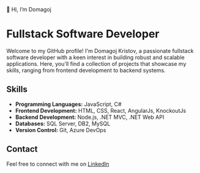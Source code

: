 👋 Hi, I’m Domagoj
# Fullstack Software Developer

Welcome to my GitHub profile! I'm Domagoj Kristov, a passionate fullstack software developer with a keen interest in building robust and scalable applications. 
Here, you'll find a collection of projects that showcase my skills, ranging from frontend development to backend systems.


## Skills

- **Programming Languages:** JavaScript, C#
- **Frontend Development:** HTML, CSS, React, AngularJs, KnockoutJs
- **Backend Development:** Node.js, .NET MVC, .NET Web API
- **Databases:** SQL Server, DB2, MySQL
- **Version Control:** Git, Azure DevOps

## Contact

Feel free to connect with me on [LinkedIn](https://www.linkedin.com/in/dkristov/)




